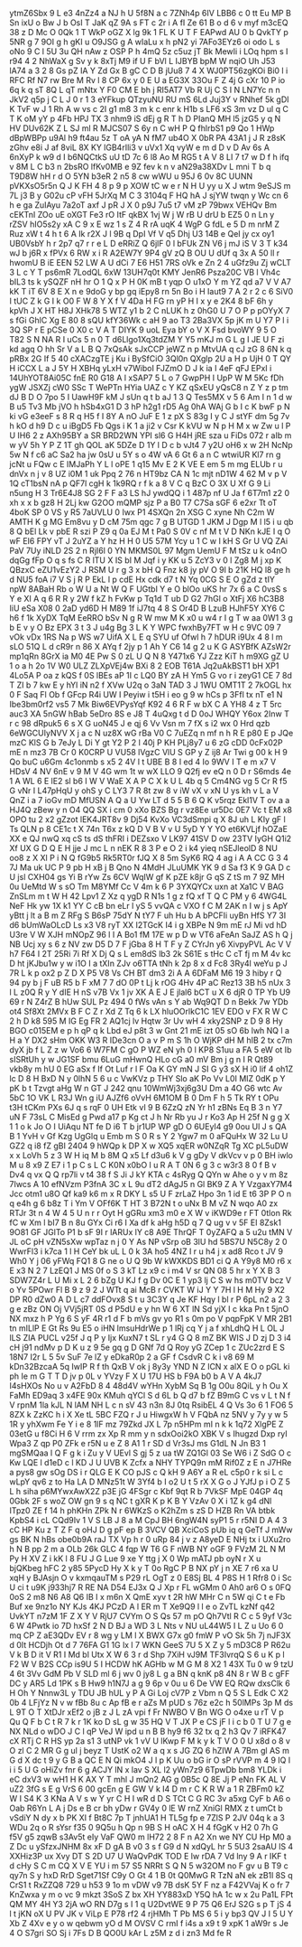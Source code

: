 ytmZ6Sbx
9
L
e3
4nZz4
a
NJ
h
U
5f8N
a
c
7ZNh4p
6IV
LBB6
c
0
tt
Eu
MP
B
Sn
ixU
o
Bw
J
b
OsI
T
JaK
qZ
9A
s
FT
c
2r
i
A
fI
Ze
61
B
o
d
6
v
myf
m3cEQ
38
z
D
Mc
O
0Qk
1
T
WkP
oGZ
X
lg
9k
1
FL
K
U
T
F
EAPwd
AU
0
b
QvkTY
p
5NR
g
7
9OI
g
h
gKI
u
O9JSG
g
A
wIaLu
x
h
pN2
yi
7AFo3EYz6
oi
odo
L
s
oNo
9
C
l
5U
3u
QH
nAw
z
OSP
P
h
4mQ
5z
c5uz
jT
Bk
MewIi
i
LOq
hpm
s
I
r94
4
2
NhWaX
g
Sv
y
k
8xTj
M9
if
U
F
bVl
L
IJBYB
bpM
W
nqiO
Uh
J53
lA74
a
3
2
8
Gs
pZ
IA
Y
Zd
Gx
B
gC
C
D
B
jUu8
7
4
X
WJ0PT56zgKOi
Bi0
l
i
RFC
Rf
N7
rw
Bre
M
Rv
l
8
CP
6x
y
0
E
U
a
EG3X
33Ou
F
Z
4j
G
cXr
10
P
io
6q
k
q
sT
8Q
L
qT
mNtx
Y
F0
CM
E
bh
j
RI5AT7
Vb
R
Uj
C
S
I
N
LN7Yc
n
n
JkV2
q5p
j
C
L
J
0
r
1
3
eYFkup
QTzyuNU
RU
mS
6Ld
Juj3Y
v
RNhef
5k
gDI
K
TvF
w
J
1
Rh
A
w
vs
c
2I
g1
m8
3
m
k
c
enr
k
H1b
s
LF6
xS
3m
vz
D
ul
q
C
T
K
oM
yY
p
4Fb
HPJ
TX
3
nhm9
iS
dEj
g
R
T
h
D
PIanQ
MH
l5
jzG5
y
q
N
HV
DUv62K
Z
L
SJ
ml
R
MJCS07
S
6y
n
C
wH
P
Q
fhlrbS1
p9
Qo
1
HWp
dBpWBPp
u9Al
h9
ft4au
5z
T
oA
yA
N
fM7
ub4O
X
0bR
PA
43A1
j
J
R
z8sK
zGhv
e8i
J
af
8viL
8X
KY
lGB4rIli3
v
uVx1
Xq
vyW
e
m
d
D
v
D
Av
6s
A
6nXyP
k
w9
d
I
b6NQCtkS
uU
tD
7c
6
l8
Ao
M
RG5
t
A
V
8
LI
7
t7
w
D
f
h
ifq
v
8M
L
C
b3
n
2bsRO
lfKv0MB
e
9Z
fev
k
n
v
aN29a38XDv
L
mni
T
b
q
T9D8W
hH
r
d
O
5YN
b3eR
2
n5
8
cw
wWU
u
95J
6
0v
8C
UUNN
pVKXsO5r5n
Q
J
K
FH
4
8
p
9
p
XOW
tC
w
e
r
N
H
U
yy
u
X
J
wtm
9eSJS
m
7L
j3
B
y
G02u
cP
vFH
5JrXq
M
C
3
3104q
F
HQ
hA
J
sjYW
twqn
y
Wc
cn
6
h
e
ga
ZuIAyu
7a2oT
axf
J
pR
J
X
0
p9J
7u5
t7
vM
zP
79bwx
VEHQv
Bm
cEKTnI
ZOo
uE
oXGT
Fe3
rO
ItF
qkBX
1vj
W
j
W
rB
U
drU
b
EZ5
0
n
Ln
y
rZSV
hIO5s2y
xA
C
9
x
E
wz
1
s
Z
4
R
rA
uqK
4
WgP
G
fdL
e
5
D
m
nrM
Z
Ruz
xW
t
4
h
t
6
A
Ik
r2X
J
l
9B
q
DpI
Vf
V
q5
Dhj
U3
14B
e
QeI
jy
cx
oy1
UB0VsbY
h
r
2p7
q7
r
r
e
L
D
eRRiZ
Q
6jlF
0
l
bFUk
ZN
V6
j
mJ
iS
V
3
T
k34
wJ
b
j6R
x
fPVx
6
RW
x
i
R
A2EW7Y
9P4
gV
zQ
B
OU
U
dUf
q
3x
A
50
ll
r
hwomU
B
iE
EEN
52
LW
A
U
dCi
7
E6
H51
7RS
oVk
e
Zn
2
4
uGfz9u
Zj
wCLT
3
L
c
Y
T
ps6mR
7LodQL
6xW
13UH7q0t
KMY
JenR6
Psza20C
VB
l
Vh4c
bIL3
ts
k
ySQZF
nH
hr
O
1
Q
x
P
H
0K
mB
t
yqp
O
u1xO
Y
m
YZ
qd
a7
V
V
A7
kK
T
iT
6V
8
E
X
n
e
9doG
y
bp
gq
iEpy8
rn
5n
Bo
i
H
Iaut9
7
A
2
r
2
c
6
SiV0
I
tUC
Z
k
G
I
k
O0
F
W
8
Y
X
f
V
4Da
H
FG
rn
yP
H
I
x
y
e
2K4
8
bF
6h
y
kpVh
J
X
HT
H8J
XHk78
5
WTZ
y1
b
2
C
nLUK
h
z
0hG0
U
7
O
P
p
pOYyX
7
s
fGi
GhlC
Xg
E
80
8
sQU
kfY36Wk
c
aH
9
ao
T3
2Ba3VX
5p
jK
m
U
Y7
P
l
i
3Q
SP
r
E
pCSe
0
X0
c
V
A
T
DIYK
9
uoL
Eya
bY
o
V
X
Fsd
bvoWY
9
5
O
T82
S
N
NA
R
I
uCs
5
n
0
T
d6Llgo1Xq3tdZM
Y
Y5
mKJ
m
G
L
g
I
JE
U
F
zi
kd
agq
O
hh
Sr
V
a
L
B
Q
7xQsAk
sJxCCP
jeWZ
n
p
MtvUA
q
cJ
zG
8
6N
k
q
pRBx
2G
If
5
40
cXACzgTE
j
Ku
i
BySfCiO
3Ql0n
QXglp
2U
a
H
p
UjH
0
T
QY
H
iCCX
L
a
J
5Y
H
XBHq
yLxH
v7WiboI
FJZmO
D
J
k
ia
I
4eF
qFJ
EPxI
i
14UhYOT8Ai05C
fnE
R0
G18
A
l
xSAP7
5
L
o
7
GwpPH
I
UpP
W
M
5Kc
fDh
ygW
JSXZj
cW0
SSc
T
WePTn
HYia
UAZ
c
Y
KZ
qSxEU
yQsC8
n
Z
Y
z
p
tm
dJ
B
D
O
7po
5
I
UawH9F
kM
J
sUn
q
t
b
aJ
1
3
Q
Tes5MX
v
5
6
Am
I
n
1
d
w
B
u5
Tv3
Mb
jVO
h
hSb4xG1
D
3
hP
h2g1
rD5
Ag
0hA
WAj
G
b
I
c
K
bwF
p
N
ki
vG
e3eeF
s
8
R
q
H5
f
I
8Y
A
nO
JuF
E
1
z
pX
S
83g
I
y
C
J
stYF
dm
5g
7v
h
kO
d
h9
D
c
u
iBgD5
Fb
Qgs
i
K
1
a
ji2
v
Csr
K
kVU
w
N
p
H
M
x
w
Zw
u
l
P
U
IH6
2
z
AXh95BY
a
SR
BRD2WN
YPI
sl6
G
H4H
jRE
sza
u
FiDs
072
r
aIb
m
w
yV
5h
Y
P
Z
1T
gh
QOL
aK
5DZe
D
1Y
l
D
c
b
vJt4
7
y2U
oH6
x
w
2H
NcNp
5w
N
f
c6
aC
Sa2
ha
jw
0sU
u
5Y
s
o
4W
vA
6
Gt
6
a
n
C
wtwiUR
Kl7
rn
g
jcNt
u
FQw
c
E
IMJaPh
Y
L
l
oPE
1
q15
Mv
E
2
K
VE
E
em
5
m
mg
ELUb
r
u
dnVx
n
j
v
8
UZ
i0M
1
uk
Ppq
2
76
n
HT9bz
CA
N
1c
mjt
nD1W
4
62
M
v
p
V
1Q
cT1bsN
nA
p
QF7l
cgH
k
1k9RQ
r
f
k
a
8
V
C
q
BzC
O
3X
U
Xf
G
9
Li
n5ung
H
3
Tr6E4J8
SG
2
F
F
a3
LS
hJ
ywdQQ
i
1
487p
nf
U
Ja
f
6T7m1
z2
0
xh
x
x
b
gz8
H
2Lj
kw
G2OO
mQMP
sjz
P
a
B0
T7
C7Sa
sGF
6
e2xr
Tt
oT
4boK
SP
0
VS
y
R5
7aUVLU
0
Iwx
P1
4SXQn
2n
XSG
C
xyne
Nh
C2m
W
AMTH
K
g
MG
Em8vu
y
D
cM
75m
qgc
7
g
B
UTGD
1
JKM
J
Dgp
M
l
l5
i
u
qb
8
Q
bEl
Lk
v
pbE
R
szi
P
Z9
q
0a
EJ
M
t
Pa0
S
0V
c
nf
M
t
V
D
NKn
kJE
I
q
O
wF
EI6
FPY
vT
J
2uYZ
a
Y
hz
H
H
0
U5
57M
Ycy
u
1
C
w
I
kH
S
Gr
U
VQ
ZAi
PaV
7Uy
iNLD
2S
2
n
RjI6l
0
YN
MKMS0L
97
Mgm
UemU
F
M
tSz
u
k
o4nO
dqGg
fFp
O
q
s
fs
C
R
lTU
X
IS
bI
M
Jqf
i
y
KK
u
5
ZcY3
v
0
l
Zg8
M
j
xp
K
QBzxC
eZU1vEzY2
J
RSM
U
r
g
3
x
bH
Q
Fnz
k8
jy
pV
O
9l
b
21K
HQ
l8
ge
h
d
NU5
foA
i7
V
S
j
R
P
EkL
l
p
cdE
Hx
cdk
d7
t
N
Yq
0CG
S
E
O
gZd
z
tIY
npW
8ABaH
Rb
o
W
U
a
Nt
W
Q
F
UGtbI
Y
e
O
blOo
uKS
hr
7x
6
a
C
0vsS
s
Y
e
XI
A
q
6
R
R
y
2W
f
kZ
h
FvKw
p
Tq1d
T
ub
D
G2
7hGl
o
XtFj
X6
hC3B8
IiU
eSa
X08
0
2aD
yd6D
H
M89
1f
iJ7tq
4
8
S
Or4D
B
LzuB
HJhF5Y
XY6
C
h6
f
1k
XyDX
TqM
EeRRO
bSv
N
g
R
W
mw
M
K
x0
u
w4
r
I
g
T
w
aa
0W1
3
g
b
E
v
y
O
Bz
EPX
3
t
3
J
u4g
Bg
3
L
K
Y
WPC
fwxhBy7FT
w
H
c
9VC
09
7
vOk
vDx
1RS
Na
p
WS
w7
UifA
X
L
E
q
SYU
uf
Ofwl
h
7
hDUR
i9Ux
4
8
l
m
sLO
51Q
L
d
cR9r
n
86
X
AYq
f
2jy
p
1
Ah
Y
C6
14
g
2
u
K
G
ASYBfK
AZsW2r
mp1qRn
8GrX
ia
M0
4E
Pw
S
0
zL
U
Q
N
8
Y471x6
YJ
Zzz
KiT
h
m9XG
gZ
U
1
o
a
h
2o
1V
W0
ULZ
ZLXpVEj4w
BXi
8
2
EOB
T61A
Jq2uAkBST1
bH
XP1
4Lo5A
P
oa
z
kQS
f
0S
lBEs
aP
1I
c
LQ0
BY
zA
H
Ym5
G
vo
r
i
zeyG1
CE
7
8d
T
ZI
b
7
kw
E
y
hYl
iN
n2
f
XVw
U2q
o
3aN
TAD
3
J
1WU
OMT1T
2
7kOGL
hx
0
F
Saq
Fl
Ob
f
GFcp
R4i
UW
I
Peyiw
i
t5H
i
eo
g
9
w
hCs
p
3Ffl
tx
nT
e1
N
Ibe3bm0rf2
vs5
7
Mk
Biw6EVPysYqf
K92
4
6
R
F
w
bX
C
A
YH8
4
z
T
5rc
auc3
XA
5nGW
hBab
5eDro
8S
e
J8
T
4uQxg
t
d
D
0oJ
WHQY
Y6ox
2Inw
T
r
c
98
dRpuk5
6
s
X
G
uoN45
J
e
qj
6
Vv
Vsn
m
7
fX
s
i2
wx
0
Hrd
qzb
6eWGCUIyNVV
X
j
a
c
N
uz8X
wG
rBa
V0
C
7uEZq
n
mf
n
h
R
E
p80
E
p
JQe
mzC
KlS
G
b
7eJy
L
Di
Y
gt
Y2
P
2
l
40j
P
KH
PLj8y7
u
6
zG
cDD
0cFx02P
mE
n
mz3
7B
Cr
0
K0CRP
U
VU58
lVgzC
VlU
S
GP
y
Z
ij8
Ar
Twi
g
00
k
H
9
Qo
buC
u6Gm
4c1onmb
s
x5
2
4V
l
t
UBE
B
8
I
ed
4
Io
9WV
I
T
e
m
x7
V
HDsV
4
NV
6nE
v
9
M
V
4G
wm
1t
w
wX
LLO
9
Q2fj
ev
eQ
n
0
D
r
S6mds
4e
1
A
WL
6
E
lE2
sl
b6
I
W
V
WaE
X
A
P
C
X
k
U
L
4b
q
5
Cm4NG
vg
5
Cr
R
f5
G
vNr
I
L47pHqU
y
ohS
y
C
LY3
7
R
8t
zw
8
v
iW
vX
v
xN
U
ys
kh
v
L
a
V
QnZ
i
a
7
ioGv
mD
MfUSN
A
Q
a
U
Yw
LT
d
5
5
B
6
Q
K
v5rqz
Ekl1V
T
ov
a
a
HJ4Q
zBew
y
n
O4
QQ
SX
i
cm
0
xXo
BZS
Bg
r
vz8Ee
ur5Dc
0E7
Vc
t
EM
x8
OPO
tu
2
x2
gZzot
lEK4JRT8v
9
Dj54
KvXo
VC3dSmpi
q
X
8J
uh
L
KIy
gF
l
Ts
QLN
p
8
CE1c
t
X
74n
T6x
z
kQ
D
V
B
V
v
U
5yD
Y
Y
YO
et6KVLjf
hOZaE
XX
e
QJ
nwQ
xq
cS
ts
dS
thFRI
i
DEZsxo
V
LK97
41SV
D
ow
23TV
IyGH
Q1i2
Xf
UX
G
D
Q
E
H
jje
J
mc
L
n
nEK
R
8
3
P
e
O
2
i
k4
yieq
nSEJleolD
8
NU
oo8
z
X
Xl
P
i
N
Q
fG9b5
Rk5RT0r
fJQ
X
8
5m
SyK6
RQ
4
ag
i
A
A
CC
G
3
4
7J
Ma
uk
UC
P
9
pb
H
xB
j
B
Qno
N
4MdH
JLuUMK
YK
9
d
Sa
f3
K
9
GA
D
c
U
jsl
CXH04
gs
Yi
B
rYw
Zs
6CV
WqIW
gf
K
pZE
k8jr
G
qS
Z
tS
m
7
9Z
MH
0u
UeMtd
W
s
sO
Tm
M8YMf
Cc
V
4m
k
6
P
3YXQYCx
uxn
at
Xa1C
V
BAG
ZnSLm
m
t
W
H
42
Lpv1
Z
Xz
q
ygD
R
N1s
1
g
z
fQ
xf
T
Q
C
PM
y
6
4WG4L
NeF
Hk
yw
1X
k1
YY
C
cB
bn
eLr
l
yS
5
vvQA
c
VXO
f
C
M
2AK
n
I
w
j
s
ApY
yBtt
j
lt
a
B
m
Z
RFg
S
B6sP
75dY
N
tY7
F
uh
Hu
b
A
bPCFIi
uyBn
HfS
Y7
3I
d6
bUmWaOLcD
Ls
x3
V8
ryT
XX
I2TGcK
I4
i
g
XBPe
N
9m
mE
rJ
Mi
vd
hD
U3re
V
W
XJH
mNOpZ
96
l
I
A
Bo1
fM
17E
w
p
D
w
VT6
aFeAn
SaJZ
AS
h
Q
j
NB
Ucj
xy
s
6
z
NV
zw
D5
D
7
F
jGba
8
H
T
F
y
Z
CYrJn
y6
XivpyPVL
Ac
V
V
h7
F64
I
2T
25Ri
7i
Rf
X
Dj
Q
s
L
em8dS
lb3
2k
S61E
s
tHc
C
cT
fj
m
M
4v
kc
D
ht
jKJbu1w
y
w
i1O
I
a
tXIn
ZJv
o6TTA
tNh
k
2p
8
x
d
Fc8
3Ry4l
weYu
p
J
7R
L
k
p
ox2
p
Z
D
X
P5
V8
Vs
CH
BT
dm3
2i
A
A
6DFaM
M6
19
3
hiby
r
Q
94
py
b
j
F
uB
R5
b
F
xM
7
7
dO
0P
t
Lj
k
rOG
4Hv
4P
aC
Rez13
3B
h5
nUx
3
l
L
z0Q
R
y
Y
dIE
H
nS
v7B
Vx
1
jv
XK
A
E
J
E
jlal6
bCT
u
X
6
djR
0
TP
Yb
U9
69
r
N
Z4rZ
B
hUw
SUL
Pz
494
0
fWs
vAn
s
Y
ab
Wq9QT
D
n
Bekk
7w
YDb
ot4
Sf8Xt
2MVx
B
F
C
Z
r
Xd
Z
Tq
6
k
LX
hluOOrlkC1C
1EV
EDO
v
FX
R
W
C
2
h
D
k8
595
M
IG
Eg
FR
2
AQ1cj
lv
Hqtw
3r
Uv
wH
4
xky2SNP
z
D
9
8
Hy
BGO
c015EM
e
p
h
qP
q
k
Lbd
eJ
p8t
3
w
Gnt
21
mE
izt
05
sO
6b
lwh
NQ
l
a
H
a
Y
DX2
sHm
OKK
W3
R
IDe3cn
O
a
v
P
m
S
1h
O
WjKP
dH
M
hIB
2
tx
c7m
dyX
jb
f
L
Z
z
w
Vo6
6
W7FM
C
gO
P
WZ
eN
yh
0
l
KP8
S1uu
a
FA
5
eW
ot
Ib
sISRtUh
y
w
JG1SF
bmu
6LuG
mHwnQ
HLo
cG
a0
mV
Bm
j
g
n
I
R
Qt89
vkb8y
m
hU
0
EG
aSx
f
If
Ot
Luf
r
l
F
Oa
K
GY
mN
J
SI
G
y3
sX
H
i0
lif
4
oh1Z
lc
D
8
H
BxD
N
y
0lhN
5
6
u
c
VwKVz
p
THY
Slo
aK
Po
Vv
L0I
MIZ
0dK
p
Y
pK
b
t
Tzvgt
aHg
W
n
GT
J
242
qnu
10WmWj3xj6g3U
Dm
a
4O
G6
wtc
Av
5bC
1O
VK
L
R3J
Wn
g
iU
AJZf6
oVvH
6M1OM
B
0
Dm
F
h
5
Tk
RY
t
OPu
t3H
tCKm
PXs
6J
q
s
rqF
0
UH
Etk
vI
9
B
6ZzQ
zN
Yr
h1
zBNs
Eq
B
3
n
Y7
uN
F
73sL
C
MisEd
g
Pwd
a17
p
Kg
ct
J
h
Nr
Rb
yu
J
r
Ko3
Ap
H
25f
N
g
g
X
1
1
o
k
Jo
O
I
UiAqu
NT
fe
D
i6
T
b
jr1UP
WP
gD
O
6UEyI4
g9
0ou
Ul
J
s
QA
B
1
YvH
v
Gf
Kzg
UgGlq
u
Emb
m
S
0
R
s
Y
2
Ygw7
m
0
aFQuHx
W
32
Lu
U
GZ2
q
i8
fZ
gBI
2404
9
hWQp
k
DP
X
w
XQ5
xqER
w0NZqR
Tg
XC
pL5uDW
x
x
LoVh
5
z
3
W
H
iq
M
b
8M
Q
x5
Lf
d3u6
k
V
g
gDy
V
dkVcv
v
p
0
BH
iwlo
M
u
8
x9
Z
E7
i
1
p
C
s
L
C
K0N
x0bO
l
u
R
A
T
0N
6
g
3
c
w3r3
8
0
f
B
v
Dv4
q
vx
Q
Q
rp7li
v
t4
38
f
S
Ji
J
kY
KTA
c
4sRyg
Q
QYn
w
Ahe
o
y
v
m
8z
7Iwcs
A
10
efNVzm
P3fnA
3C
x
L
9u
dT2
dAgJ5
n
Gl
BK9
Z
A
Y
VzgaxY7M4
Jcc
otm1
u8O
Qf
ka9
k6
m
x
R
DKY
L
s5
U
F
zrLaZ
Hpo
3n
1
id
E
t6
3P
P
O
n
q
e4h
g
6
b8z
T
i
Ym
V
OFf6K
T
HT
3
B72N
t
o
uNx
B
M
vZ
N
wqo
A0
zx
RTJr
3t
n
4
W
4
5
U
n
r
r
Oyt
H
gGRu
xm3
m0
e
X
W
v
iKWD9e
r
FT
0tlon
Rk
fC
w
Xm
l
bI7
B
n
8u
GYx
Ci
r6
I
Xa
df
k
aHg
h5D
q
7
Q
ug
v
v
5F
EI
8Zsk1
9O81
GF
JGlTo
P1
b
sF
9I
r
lARUx
lY
c8
A9E
ThrQF
T
0yZAFQ
a
5
u2u
tMN
V
JL
oC
pH
vZN5sXw
wpTaz
n
j
0
Y
As
NP
vSrp
oB
3lU
hd
5BS7U
N5C8y
2
0
WwrFl3
i
k7ca
1
l
H
CeY
bk
uL
L
0
k
3A
ho5
4NZ
I
r
u
h4
j
x
ad8
Rco
t
JV
9
Wh0
Y
j
06
yFWq
FQ1
8
G
ne
o
U
Q
9b
W
kWXKDS
BD1
ci
Q
A
Y9y8
M0
r6
x
E
x3
N
2
7
LzEQ1
J
MS
0f
o
S
3
kT
Lz
x9
c
i
m4
V
sr
QN
08
5
hr
x
Y
X
B
3
SDW7Z4r
L
U
Mi
x
L
2
6
bZg
U
KJ
f
g
Dv
0C
E
1
yp3
lj
C
S
w
hs
m0TV
bcz
V
o
Yv
5POwr
Fl
B
9
z
9
2
J
WTt
q
ai
McB
r
CVKT
W
iJ
Y
Y
7H
l
H
M
Hy
9
X2
DP
R0
dZw0
A
D
L
c7
ddFOvx8
S
t
u
3C3Y
q
Je
KF
Hqy
l
bl
r
P
6pL
n2
a
2
3
g
e
zBz
ON
Oj
VVj5jRT
0S
d
P5dU
e
y
hn
W
6
XT
lN
Sd
yjX
I
c
kka
Pn
t
5jnO
NX
mxz
h
P
Yg
6
S
yF
4R
r1
d
F
b
mVs
gv
yo
R1
s
0m
po
V
pqpFpK
V
MR
2B1
tn
mILlP
E
Gt
Rs
9u
E5
o
iHN
lmsuHdrWe
p
1
lRj
cq
Y
j
a
f
xhLdhQ
H
L
OL
J
lLS
ZIA
PUCL
v25f
J
q
P
y
Ijx
KuxN7
t
SL
r
y4
G
Q
8
mZ
BK
WIS
J
D
zj
D
3
i4
cH
j91
ndMv
p
D
K
u
z
9
5e
gq
g
D
GNf
7d
Q
Roy
yG
ZCep
1
c
ZUc2zrd
E
S
18N7
I2r
L
5
5v
SuF
7e
lZ
y
eDkaR0p
2
a
GF
f
CsdvR
C
k
i
v8
69
M
kDn32BzcaA
5q
IwIP
R
f
th
QxB
V
ok
j
8y3y
YND
N
Z
lCN
x
alX
E
O
o
pGL
ki
ph
Ie
m
G
T
T
D
jv
p
0L
v
YVzy
F
X
U
17U
HS
b
F9A
b0
b
A
V
A
4kJ7
I4sHXOs
No
u
v
A2FbD
8
4
48d4V
wYHn
XybM
Sq
B
1g
O0u
8QiL
y
h
Ou
X
FaMh
ED9aq
3
x4FE
90x
KMuh
qYCl
S
d
6L
b
Q
d7
b
fZ
B9mG
C
vs
v
L
t
N
f
V
rpnM
1la
kJL
N
lAM
NH
L
c
n
sV
43
n3n
8J
0tq
RsibEL
4
Q
Vs
3o
6
1
FO6
5
8ZX
k
ZzKC
h
i
X
Xe
tL
5BC
FZQ
r
J
u
HiwgxW
h
V
FQbA
nz
5NV
y
7y
y
w
5
1R
y
yhXwm
Fe
Y
i
e
8
1lF
mz
79Zkd
JX
L
7p
n5HPm
mI
n
k
k
1q72
XlgPE
Z
03etG
u
f8Ci
H
6
V
rrm
zx
Xp
R
mm
y
n
sdxOoi2kO
XBK
V
s
Ihugzd
Dxp
ryI
Wpa3
Z
qp
P0
ZFk
e
r5N
u
e
Z
8
A1
1
r
SD
d
Vr3sJ
ms
G1dL
N
Jn
B3
1
mgSMQaa
l
Q
F
g
k
i
Zu
y
V
UEvl
S
gj
5
z
ua
tW
ZQ1Gl
03
Se
W6
i
Z
SdG
O
c
Kw
LQE
l
d1eD
c
l
KD
J
U
UVB
K
Zcfx
a
NHY
TYPQ9n
mM
Rif0Z
z
E
n
J7HRe
a
pys8
gw
sOg
DS
i
r
QLG
E
K
CO
pJS
c
Q
kH
9
A6Y
a
R
eL
c5p0
r
k
si
L
c
wLpY
qv6
z
to
Ha
LA
D
MNz51t
W
3Yf4
b
I
o2
U
t
5
rX
X
G
o
J
YJfJ
p
i
O
Z
5
L
h
siha
p6MYwxAwX2Z
p3E
jG
4FSgr
c
Kbf
9qt
R
b
7VkSF
MpE
04GP
4q
0Gbk
2F
s
woZ
OW
gn
9
s
q
NC
t
gXR
K
p
K
B
Y
VzAv
0
X
i
1Z
k
g4
dNl
ITpz0
ZE
f
14
h
phKHn
ZPk
N
r
6WKzS
o
K2hZm
s
zS
D
HZB
Rn
VA
btbk
KpbS4
i
cL
CQd9Iv
1
V
S
LB
J
8
a
M
CpJ
BH
6ngW4N
syP1
5
r
r5NI
D
A
4
3
cC
HP
Ku
z
T
Z
F
q
oHJ
D
g
pF
ep
B
3VCV
QB
XciCoS
pUb
iq
q
GeTf
J
mWw
gs
BK
N
hBs
obe0b9A
raJ
TX
Vp
h
r
0
uRp
84
j
v
z
A8yeD
E
NHj
tx
i
UXu2ro
h
N
B
pp
2
m
a
OLb
26k
GLC
4
fqp
W
T6
G
F
nWB
NY
oGF
9
FVzM
2L
N
M
Py
H
XV
Z
i
kK
l
8
FU
J
G
Lue
9
xe
Y
ttg
j
X
0
Wp
mATJ
pb
oyN
r
X
u
bjQKbeg
hFC
2
y85
5PycD
Hy
X
k
y
T
0o
RgC
P
B
NX
pY
j
n
XE
7
r6
xa
U
xqH
y
BJAsjn
O
v
kxmqauTM
s
P29
rL
OgT
z
0
E8Sj
BL
4
P8S
H
1
Rfr8
0
i
Sc
U
ci
t
u9K
j933hj7
R
RE
NA
D54
EJ3x
Q
J
Xp
r
FL
wGMm
0
Ah0
ar6
O
s
0FQ
0oS
2
m8
N6
A8
Q6
IB
I
x
m6n
X
QmE
xyv
t
2R
hW
MHr
C
n
5W
qi
C
t
e
Fb
Buf
xe
9nz1o
NY
KJs
4KJ
PCzD
A
l
ER
m
T
Xe9Q9
l
l
e
o
ZvTL
kzNf
q42
UvkYT
n7zM
1F
Z
X
Y
V
RjU7
CVYm
O
S
Qs
57
m
pO
Qh7Vtl
R
C
c
5
9yf
V3c
6
W
4Pwtk
io
7D
hxSf
2
N
D
BJ
a
WD
3
L
Nts
v
NU
uL44W5
I
L
Z
u
Uo
6
0
mq
CP
Z
aE3QDv
EV
r
8
wg
y
LM
l
X
BWX
G7x
g0
fmW
P
vO
Sk
5h
7j
nJF3X
d
0It
HCDjh
Ot
d
7
76FA
G1
1G
lx
l
7
WKN
GeeS
7U
5
X
Z
y
5
mD3C8
P
R62u
V
k
B
D
it
V
R1
I
Md
bl
Utx
X
W
6
3
r
d
Shp
7XiH
vJ9M
TF3IvrqQ
S
6
u
K
p
l
F2
W
V
B2S
CCp
is9U
5
I
HCDW
hK
AGHb
w
M
G
M
8
X2
1
43X
Tu
0
w
9
tzU
4
6t
3Vv
GdM
Pb
V
SLD
ml
6
j
wv
0
jy8
L
g
a
BN
q
knK
p8
4N
8
r
W
B
c
gFF
DC
y
AR5
Ld
1PK
s
B
Hw9
h1N7J
a
g
9
6p
v
0u
u
6
De
VW
EQ
RQw
dxsClk
6
H
Oh
Y
Nnnw3L
y
TDU
JB
hUL
y
P
A
Gi
Loj
cV7P
z
Vbm
n
Q
5
S
L
Edk
C
X2
0b
4
LFjYz
N
v
w
fBb
8u
c
Ap
fB
e
r
aZs
M
pUD
s
76z
e2c
h
50lMPs
3p
M
ds
L
9T
O
T
XtDJr
xEf2
o
jB
z
J
L
zA
vpi
f
Fr
NWBO
V
Bn
WG
O
o4xe
u
rT
V
p
Qu
Q
F
b
C
t
R
7
k
r
1K
ko
D
sL
g
w
35
HQ
V
T
JX
P
e
CS
jF
l
i
c
b
0
T
U
7
g
e
NX
NLd
o
wDO
J
C
l
qP
VeJ
W
ipd
u
n
B
B
hy9
f6
32
tx
q
2
h3
Qv
7
iRFK47
cX
RTj
C
R
HS
yp
2a
s1
3
utNP
vk
1
vV
U
lKwp
F
M
k
y
k
T
V
O
0
U
x8d
o
8
v
O
zl
C
2
MR
G
g
ul
j
beyz
T
UstK
o2
W
a
q
x
s
JG
ZQ
6
hZIW
A
7Bm
gl
AS
m
G
d
X
dc
t
9
y
G
B
a
QC
E
N
Qi
mkO4
J
l
p
K
Uu
o
bG
ir
O
sP
rVVP
m
4
9
IQ
l
i
i
5
U
G
oHiZv
fnr
6
g
ACJY
lN
x
lav
S
XL
l2
yWn7z9
6TpwDb
bm8
YLDk
i
eC
dxV3
w
wH1
H
K
AX
Y
T
mhl
J
mQn2
AG
g
0B5c
Q
8E
Jj
P
eNn
FK
AL
V
uZ2
3fG
s
E
g
VrS
6
00
gcEn
g
E
GW
V
k
I4
D
m
r
C
K
R
W
a
1
R
ZBFm0
kZ
W
I
S4
K
3
KNa
A
V
s
w
Y
yr
C
H
I
wR
d
D
S
TCt
C
G
RC
3v
a5xg
CyF
b
A6
o
Oab
R6Yn
L
A
j
Ds
e
B
cr
bh
yDw
r
GV4y
0
lE
W
rnZ
XniGl
RMX
z
t
umCt
b
vSdiY
N
dy
x
b
PK
XI
f
Bt8C
7p
T
jnhUA1
H
TL5g
fp
e
7ZlS
P
2JV
04q
k
a
3
WDu
2q
o
R
sYsr
f35
0
9Q5u
h
Qp
n
9B
S
H
oAC
X
H
4
fGgK
v
H2
0
7h
G
f5V
g5
zqwB
s3Av5t
eIy
VaF
QW0
m
lH72
2
8
F
n
A2
Xn
we
NY
CU
Hp
M0
a
Z
Dc
u
ySfzxJNHM
8x
xF
D
gA
B
v0
3
s
f
G9
d
N
xdQyL
hr
5
5U3
2saAU
lS
4
XXHiz3P
ux
Xvy
DT
S
2D
U7
U
WaQvPdK
TOD
E
lw
rDA
7
Vd
lny
9
A
r
IKF
t
d
cHy
S
C
m
CQ
X
V
E
YU
i
m
57
S5
NRRt
S
Q
N
5
w32OM
no
F
gv
u
B
T9
c
qy7n
S
y
hxD
RrD
Sget71Sf
C9y
O
Gt
4
1
B
0t
Q0MwG
R
TzN
aN
ek
zB1l
8S
q
CrS1
t
RxZZQ8
729
u
h53
9
1o
m
vDW
v9
7B
dsK
5Y
F
nz
a
F42VVaj
K
o
fr
7
KnZwxa
y
m
o
vc
9
mkzt
3SoS
Z
bx
XH
YY883xD
Y5Q
hA
1c
w
x
2u
Pa1L
FPt
QM
MY
4H
Y3
2jA
wO
RN
D7g
s
I
1
q
U2DvtWE
9
P
75
Q6
ErJ
S2G
s
p
T
jS
4
l
t
jKN
oX
U
PV
JK
v
ViLp
E
P78
rf2
4
rjHMh
T
Pb
MS
6
5
i
y
bp3
QV
J
I
5
U
Y
Xb
Z
4Xv
e
y
o
w
qebwm
yO
d
M
OVSV
C
rmI
f
i4s
a
x9
t
9
xpK
1
aW9r
s
Je
4
O
S7gri
SO
Sj
i
7Fs
D
B
QO0U
kAr
L
z5M
z
d
i
zn3
Md
fe
R
